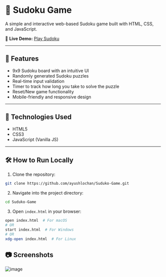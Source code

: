 # 🧩 Sudoku Game

A simple and interactive web-based Sudoku game built with HTML, CSS, and JavaScript.

🔗 **Live Demo:** [Play Sudoku](https://ayushlochan.github.io/Suduko-Game/)

---

## 📌 Features

* 9x9 Sudoku board with an intuitive UI
* Randomly generated Sudoku puzzles
* Real-time input validation
* Timer to track how long you take to solve the puzzle
* Reset/New game functionality
* Mobile-friendly and responsive design

---

## 🚀 Technologies Used

* HTML5
* CSS3
* JavaScript (Vanilla JS)

---

## 🛠️ How to Run Locally

1. Clone the repository:

```bash
git clone https://github.com/ayushlochan/Suduko-Game.git
```

2. Navigate into the project directory:

```bash
cd Suduko-Game
```

3. Open `index.html` in your browser:

```bash
open index.html  # For macOS
# OR
start index.html  # For Windows
# OR
xdg-open index.html  # For Linux
```

## 📷 Screenshots
![image](https://github.com/user-attachments/assets/14ed24cc-1efe-478c-9cbf-e2097188f7e1)
